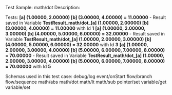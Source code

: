Test Sample: math/dot
Description: 

Tests:
	**[a] (1.00000, 2.00000) [b] (3.00000, 4.00000) = 11.00000** - Result saved in Variable **TestResult_math/dot_[a] (1.00000, 2.00000) [b] (3.00000, 4.00000) = 11.00000** with Id **1**
	**[a] (1.00000, 2.00000, 3.00000) [b] (4.00000, 5.00000, 6.00000) = 32.00000** - Result saved in Variable **TestResult_math/dot_[a] (1.00000, 2.00000, 3.00000) [b] (4.00000, 5.00000, 6.00000) = 32.00000** with Id **3**
	**[a] (1.00000, 2.00000, 3.00000, 4.00000) [b] (5.00000, 6.00000, 7.00000, 8.00000) = 70.00000** - Result saved in Variable **TestResult_math/dot_[a] (1.00000, 2.00000, 3.00000, 4.00000) [b] (5.00000, 6.00000, 7.00000, 8.00000) = 70.00000** with Id **5**

Schemas used in this test case:
	debug/log
	event/onStart
	flow/branch
	flow/sequence
	math/abs
	math/dot
	math/lt
	math/sub
	pointer/set
	variable/get
	variable/set

